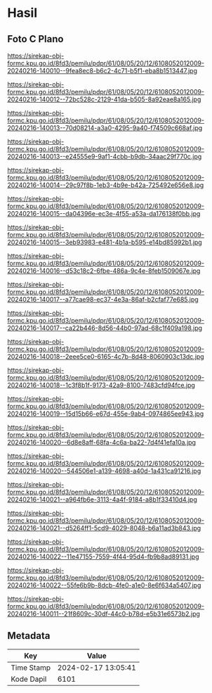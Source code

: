 # Hasil

## Foto C Plano

https://sirekap-obj-formc.kpu.go.id/8fd3/pemilu/pdpr/61/08/05/20/12/6108052012009-20240216-140010--9fea8ec8-b6c2-4c71-b5f1-eba8b1513447.jpg

https://sirekap-obj-formc.kpu.go.id/8fd3/pemilu/pdpr/61/08/05/20/12/6108052012009-20240216-140012--72bc528c-2129-41da-b505-8a92eae8a165.jpg

https://sirekap-obj-formc.kpu.go.id/8fd3/pemilu/pdpr/61/08/05/20/12/6108052012009-20240216-140013--70d08214-a3a0-4295-9a40-f74509c668af.jpg

https://sirekap-obj-formc.kpu.go.id/8fd3/pemilu/pdpr/61/08/05/20/12/6108052012009-20240216-140013--e24555e9-9af1-4cbb-b9db-34aac29f770c.jpg

https://sirekap-obj-formc.kpu.go.id/8fd3/pemilu/pdpr/61/08/05/20/12/6108052012009-20240216-140014--29c97f8b-1eb3-4b9e-b42a-725492e656e8.jpg

https://sirekap-obj-formc.kpu.go.id/8fd3/pemilu/pdpr/61/08/05/20/12/6108052012009-20240216-140015--da04396e-ec3e-4f55-a53a-da176138f0bb.jpg

https://sirekap-obj-formc.kpu.go.id/8fd3/pemilu/pdpr/61/08/05/20/12/6108052012009-20240216-140015--3eb93983-e481-4b1a-b595-e14bd85992b1.jpg

https://sirekap-obj-formc.kpu.go.id/8fd3/pemilu/pdpr/61/08/05/20/12/6108052012009-20240216-140016--d53c18c2-6fbe-486a-9c4e-8feb1509067e.jpg

https://sirekap-obj-formc.kpu.go.id/8fd3/pemilu/pdpr/61/08/05/20/12/6108052012009-20240216-140017--a77cae98-ec37-4e3a-86af-b2cfaf77e685.jpg

https://sirekap-obj-formc.kpu.go.id/8fd3/pemilu/pdpr/61/08/05/20/12/6108052012009-20240216-140017--ca22b446-8d56-44b0-97ad-68c1f409a198.jpg

https://sirekap-obj-formc.kpu.go.id/8fd3/pemilu/pdpr/61/08/05/20/12/6108052012009-20240216-140018--2eee5ce0-6165-4c7b-8d48-8060903c13dc.jpg

https://sirekap-obj-formc.kpu.go.id/8fd3/pemilu/pdpr/61/08/05/20/12/6108052012009-20240216-140018--1c3f8b1f-9173-42a9-8100-7483cfd94fce.jpg

https://sirekap-obj-formc.kpu.go.id/8fd3/pemilu/pdpr/61/08/05/20/12/6108052012009-20240216-140019--15d15b66-e67d-455e-9ab4-0974865ee943.jpg

https://sirekap-obj-formc.kpu.go.id/8fd3/pemilu/pdpr/61/08/05/20/12/6108052012009-20240216-140020--6d8e8aff-68fa-4c6a-ba22-7d4f41efa10a.jpg

https://sirekap-obj-formc.kpu.go.id/8fd3/pemilu/pdpr/61/08/05/20/12/6108052012009-20240216-140020--544506e1-a139-4698-a40d-1a431ca91216.jpg

https://sirekap-obj-formc.kpu.go.id/8fd3/pemilu/pdpr/61/08/05/20/12/6108052012009-20240216-140021--a964fb6e-3113-4a4f-9184-a8b1f33410d4.jpg

https://sirekap-obj-formc.kpu.go.id/8fd3/pemilu/pdpr/61/08/05/20/12/6108052012009-20240216-140021--d5264ff1-5cd9-4029-8048-b6a11ad3b843.jpg

https://sirekap-obj-formc.kpu.go.id/8fd3/pemilu/pdpr/61/08/05/20/12/6108052012009-20240216-140022--11e47155-7559-4f44-95d4-fb9b8ad89131.jpg

https://sirekap-obj-formc.kpu.go.id/8fd3/pemilu/pdpr/61/08/05/20/12/6108052012009-20240216-140022--55fe6b9b-8dcb-4fe0-a1e0-8e6f634a5407.jpg

https://sirekap-obj-formc.kpu.go.id/8fd3/pemilu/pdpr/61/08/05/20/12/6108052012009-20240216-140011--21f8609c-30df-44c0-b78d-e5b31e6573b2.jpg


## Metadata

| Key        | Value               |
| ---------- | ------------------- |
| Time Stamp | 2024-02-17 13:05:41 |
| Kode Dapil | 6101                |



